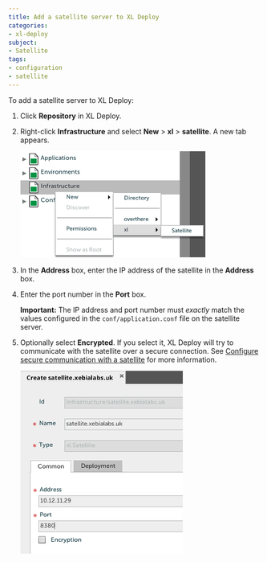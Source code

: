 ```yaml
---
title: Add a satellite server to XL Deploy
categories:
- xl-deploy
subject:
- Satellite
tags:
- configuration
- satellite
---
```


To add a satellite server to XL Deploy:

1. Click **Repository** in XL Deploy.
2. Right-click **Infrastructure** and select **New** > **xl** > **satellite**. A new tab appears.

    ![image](images/add-a-satellite-ci.png)

3. In the **Address** box, enter the IP address of the satellite in the **Address** box.
4. Enter the port number in the **Port** box.

    **Important:** The IP address and port number must *exactly* match the values configured in the `conf/application.conf` file on the satellite server.

5. Optionally select **Encrypted**. If you select it, XL Deploy will try to communicate with the satellite over a secure connection. See [Configure secure communication with a satellite](/xl-deploy/how-to/configure-secure-communication-with-a-satellite.html) for more information.

    ![image](images/satellite-ci-configuration.png) 
